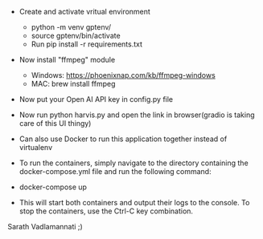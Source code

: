 - Create and activate vritual environment

  - python -m venv gptenv/
  - source gptenv/bin/activate
  - Run pip install -r requirements.txt

- Now install "ffmpeg" module

  - Windows: https://phoenixnap.com/kb/ffmpeg-windows
  - MAC: brew install ffmpeg

- Now put your Open AI API key in config.py file
- Now run python harvis.py and open the link in browser(gradio is taking care of this UI thingy)

- Can also use Docker to run this application together instead of virtualenv
- To run the containers, simply navigate to the directory containing the docker-compose.yml file and run the following command:
- docker-compose up
- This will start both containers and output their logs to the console. To stop the containers, use the Ctrl-C key combination.

Sarath Vadlamannati ;)
